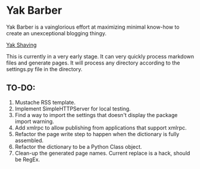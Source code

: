 Yak Barber
=========

Yak Barber is a vainglorious effort at maximizing minimal know-how to create an unexceptional blogging thingy.

[Yak Shaving](http://programmers.stackexchange.com/questions/34775/correct-definition-of-the-term-yak-shaving)

This is currently in a very early stage. It can very quickly process markdown files and generate pages. It will process any directory according to the settings.py file in the directory.

## TO-DO:

1. Mustache RSS template.
2. Implement SimpleHTTPServer for local testing.
3. Find a way to import the settings that doesn't display the package import warning.
4. Add xmlrpc to allow publishing from applications that support xmlrpc.
5. Refactor the page write step to happen when the dictionary is fully assembled.
6. Refactor the dictionary to be a Python Class object.
7. Clean-up the generated page names. Current replace is a hack, should be RegEx.